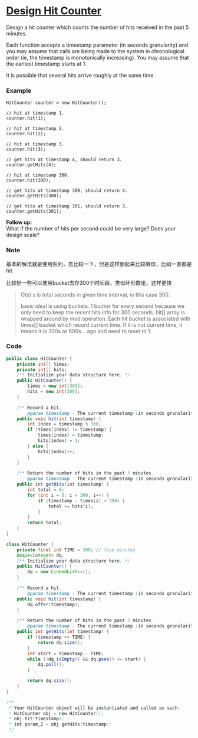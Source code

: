 # [Design Hit Counter](https://leetcode.com/problems/design-hit-counter/description/)

Design a hit counter which counts the number of hits received in the past 5 minutes.

Each function accepts a timestamp parameter \(in seconds granularity\) and you may assume that calls are being made to the system in chronological order \(ie, the timestamp is monotonically increasing\). You may assume that the earliest timestamp starts at 1.

It is possible that several hits arrive roughly at the same time.

### **Example**

```
HitCounter counter = new HitCounter();

// hit at timestamp 1.
counter.hit(1);

// hit at timestamp 2.
counter.hit(2);

// hit at timestamp 3.
counter.hit(3);

// get hits at timestamp 4, should return 3.
counter.getHits(4);

// hit at timestamp 300.
counter.hit(300);

// get hits at timestamp 300, should return 4.
counter.getHits(300);

// get hits at timestamp 301, should return 3.
counter.getHits(301);
```

**Follow up:**  
What if the number of hits per second could be very large? Does your design scale?

### Note

基本的解法就是使用队列，去比较一下，但是这样删起来比较麻烦，比如一直都是hit

比较好一些可以使用bucket去存300个时间段，类似环形数组，这样更快

> O\(s\) s is total seconds in given time interval, in this case 300.
>
> basic ideal is using buckets. 1 bucket for every second because we only need to keep the recent hits info for 300 seconds. hit\[\] array is wrapped around by mod operation. Each hit bucket is associated with times\[\] bucket which record current time. If it is not current time, it means it is 300s or 600s... ago and need to reset to 1.

### Code

```java
public class HitCounter {
    private int[] times;
    private int[] hits;
    /** Initialize your data structure here. */
    public HitCounter() {
        times = new int[300];
        hits = new int[300];
    }

    /** Record a hit.
        @param timestamp - The current timestamp (in seconds granularity). */
    public void hit(int timestamp) {
        int index = timestamp % 300;
        if (times[index] != timestamp) {
            times[index] = timestamp;
            hits[index] = 1;
        } else {
            hits[index]++;
        }
    }

    /** Return the number of hits in the past 5 minutes.
        @param timestamp - The current timestamp (in seconds granularity). */
    public int getHits(int timestamp) {
        int total = 0;
        for (int i = 0; i < 300; i++) {
            if (timestamp - times[i] < 300) {
                total += hits[i];
            }
        }
        return total;
    }
}
```

```java
class HitCounter {
    private final int TIME = 300; // five minutes
    Deque<Integer> dq;
    /** Initialize your data structure here. */
    public HitCounter() {
        dq = new LinkedList<>();
    }

    /** Record a hit.
        @param timestamp - The current timestamp (in seconds granularity). */
    public void hit(int timestamp) {
        dq.offer(timestamp);
    }

    /** Return the number of hits in the past 5 minutes.
        @param timestamp - The current timestamp (in seconds granularity). */
    public int getHits(int timestamp) {
        if (timestamp <= TIME) {
            return dq.size();
        }
        int start = timestamp - TIME;
        while (!dq.isEmpty() && dq.peek() <= start) {
            dq.poll();
        }

        return dq.size();
    }
}

/**
 * Your HitCounter object will be instantiated and called as such:
 * HitCounter obj = new HitCounter();
 * obj.hit(timestamp);
 * int param_2 = obj.getHits(timestamp);
 */
```



